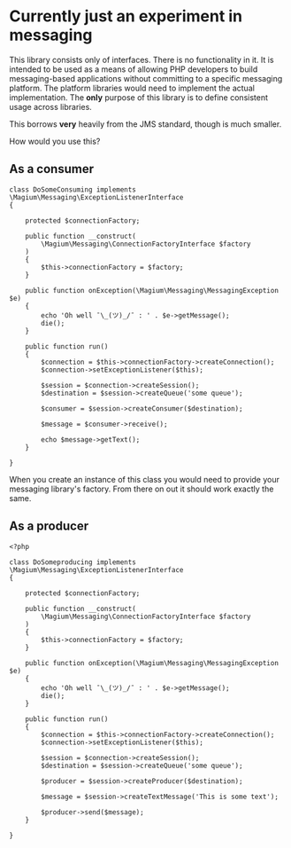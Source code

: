 # Currently just an experiment in messaging

This library consists only of interfaces.  There is no functionality in it.  It is intended to be used as a means of allowing PHP developers to build messaging-based applications without committing to a specific messaging platform.  The platform libraries would need to implement the actual implementation.  The **only** purpose of this library is to define consistent usage across libraries.

This borrows **very** heavily from the JMS standard, though is much smaller.

How would you use this?

## As a consumer

```
class DoSomeConsuming implements \Magium\Messaging\ExceptionListenerInterface
{

    protected $connectionFactory;

    public function __construct(
        \Magium\Messaging\ConnectionFactoryInterface $factory
    )
    {
        $this->connectionFactory = $factory;
    }

    public function onException(\Magium\Messaging\MessagingException $e)
    {
        echo 'Oh well ¯\_(ツ)_/¯ : ' . $e->getMessage();
        die();
    }

    public function run()
    {
        $connection = $this->connectionFactory->createConnection();
        $connection->setExceptionListener($this);

        $session = $connection->createSession();
        $destination = $session->createQueue('some queue');

        $consumer = $session->createConsumer($destination);

        $message = $consumer->receive();

        echo $message->getText();
    }

}

```

When you create an instance of this class you would need to provide your messaging library's factory.  From there on out it should work exactly the same.

## As a producer

```
<?php

class DoSomeproducing implements \Magium\Messaging\ExceptionListenerInterface
{

    protected $connectionFactory;

    public function __construct(
        \Magium\Messaging\ConnectionFactoryInterface $factory
    )
    {
        $this->connectionFactory = $factory;
    }

    public function onException(\Magium\Messaging\MessagingException $e)
    {
        echo 'Oh well ¯\_(ツ)_/¯ : ' . $e->getMessage();
        die();
    }

    public function run()
    {
        $connection = $this->connectionFactory->createConnection();
        $connection->setExceptionListener($this);

        $session = $connection->createSession();
        $destination = $session->createQueue('some queue');

        $producer = $session->createProducer($destination);

        $message = $session->createTextMessage('This is some text');

        $producer->send($message);
    }

}

```
